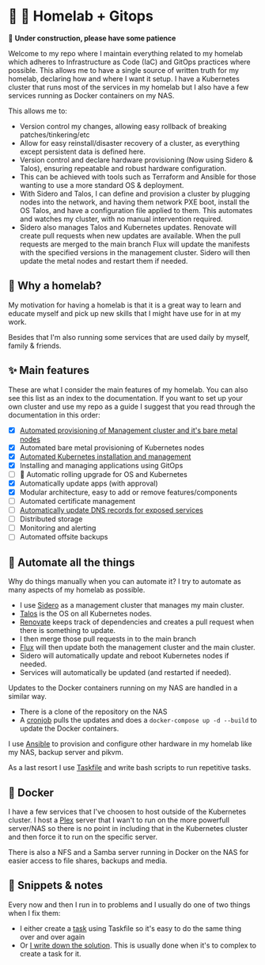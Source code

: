 # 🏡 🧪 Homelab + Gitops

🚧 **Under construction, please have some patience**

Welcome to my repo where I maintain everything related to my homelab which adheres to Infrastructure as Code (IaC) and GitOps practices where possible. This allows me to have a single source of written truth for my homelab, declaring how and where I want it setup. I have a Kubernetes cluster that runs most of the services in my homelab but I also have a few services running as Docker containers on my NAS.

This allows me to:
* Version control my changes, allowing easy rollback of breaking patches/tinkering/etc
* Allow for easy reinstall/disaster recovery of a cluster, as everything except persistent data is defined here.
* Version control and declare hardware provisioning (Now using Sidero & Talos), ensuring repeatable and robust hardware configuration.
* This can be achieved with tools such as Terraform and Ansible for those wanting to use a more standard OS & deployment.
* With Sidero and Talos, I can define and provision a cluster by plugging nodes into the network, and having them network PXE boot, install the OS Talos, and have a configuration file applied to them. This automates and watches my cluster, with no manual intervention required.
* Sidero also manages Talos and Kubernetes updates. Renovate will create pull requests when new updates are available. When the pull requests are merged to the main branch Flux will update the manifests with the specified versions in the management cluster. Sidero will then update the metal nodes and restart them if needed.

## 🧪 Why a homelab?

My motivation for having a homelab is that it is a great way to learn and educate myself and pick up new skills that I might have use for in at my work.

Besides that I'm also running some services that are used daily by myself, family & friends.

## ✨ Main features
These are what I consider the main features of my homelab. You can also see this list as an index to the documentation. If you want to set up your own cluster and use my repo as a guide I suggest that you read through the documentation in this order:

- [x] [Automated provisioning of Management cluster and it's bare metal nodes](docs/management-cluster.md)
- [x] Automated bare metal provisioning of Kubernetes nodes
- [x] [Automated Kubernetes installation and management](docs/metal-cluster.md)
- [x] Installing and managing applications using GitOps
- [ ] 🚧 Automatic rolling upgrade for OS and Kubernetes
- [x] Automatically update apps (with approval)
- [x] Modular architecture, easy to add or remove features/components
- [ ] Automated certificate management
- [ ] [Automatically update DNS records for exposed services](docs/expose-services.md)
- [ ] Distributed storage
- [ ] Monitoring and alerting
- [ ] Automated offsite backups

## 🤖 Automate all the things
Why do things manually when you can automate it? I try to automate as many aspects of my homelab as possible.

* I use [Sidero](sidero.md) as a management cluster that manages my main cluster.
* [Talos](https://talos.dev) is the OS on all Kubernetes nodes.
* [Renovate](https://www.whitesourcesoftware.com/free-developer-tools/renovate) keeps track of dependencies and creates a pull request when there is something to update.
* I then merge those pull requests in to the main branch
* [Flux](https://fluxcd.io) will then update both the management cluster and the main cluster.
* Sidero will automatically update and reboot Kubernetes nodes if needed.
* Services will automatically be updated (and restarted if needed).

Updates to the Docker containers running on my NAS are handled in a similar way.

* There is a clone of the repository on the NAS
* A [cronjob](scripts/automatic-docker-updates.sh) pulls the updates and does a `docker-compose up -d --build` to update the Docker containers.

I use [Ansible](https://ansible.com) to provision and configure other hardware in my homelab like my NAS, backup server and pikvm.

As a last resort I use [Taskfile](http://taskfile.dev) and write bash scripts to run repetitive tasks.

## 🐳 Docker
I have a few services that I've choosen to host outside of the Kubernetes cluster. I host a [Plex](https://plex.tv) server that I wan't to run on the more powerfull server/NAS so there is no point in including that in the Kubernetes cluster and then force it to run on the specific server.

There is also a NFS and a Samba server running in Docker on the NAS for easier access to file shares, backups and media.

## 📓 Snippets & notes
Every now and then I run in to problems and I usually do one of two things when I fix them:

* I either create a [task](.taskfiles/) using Taskfile so it's easy to do the same thing over and over again
* Or [I write down the solution](docs/snippets.md). This is usually done when it's to complex to create a task for it.

